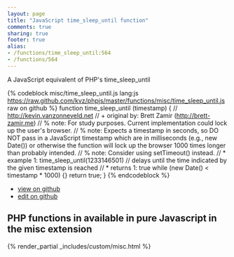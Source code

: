 ```yaml
---
layout: page
title: "JavaScript time_sleep_until function"
comments: true
sharing: true
footer: true
alias:
- /functions/time_sleep_until:564
- /functions/564
---
```

<!-- Generated by Rakefile:build -->
A JavaScript equivalent of PHP's time_sleep_until

{% codeblock misc/time_sleep_until.js lang:js https://raw.github.com/kvz/phpjs/master/functions/misc/time_sleep_until.js raw on github %}
function time_sleep_until (timestamp) {
    // http://kevin.vanzonneveld.net
    // +   original by: Brett Zamir (http://brett-zamir.me)
    // %          note: For study purposes. Current implementation could lock up the user's browser.
    // %          note: Expects a timestamp in seconds, so DO NOT pass in a JavaScript timestamp which are in milliseconds (e.g., new Date()) or otherwise the function will lock up the browser 1000 times longer than probably intended.
    // %          note: Consider using setTimeout() instead.
    // *     example 1: time_sleep_until(1233146501) // delays until the time indicated by the given timestamp is reached
    // *     returns 1: true
    while (new Date() < timestamp * 1000) {}
    return true;
}
{% endcodeblock %}

 - [view on github](https://github.com/kvz/phpjs/blob/master/functions/misc/time_sleep_until.js)
 - [edit on github](https://github.com/kvz/phpjs/edit/master/functions/misc/time_sleep_until.js)

## PHP functions in available in pure Javascript in the misc extension
{% render_partial _includes/custom/misc.html %}

